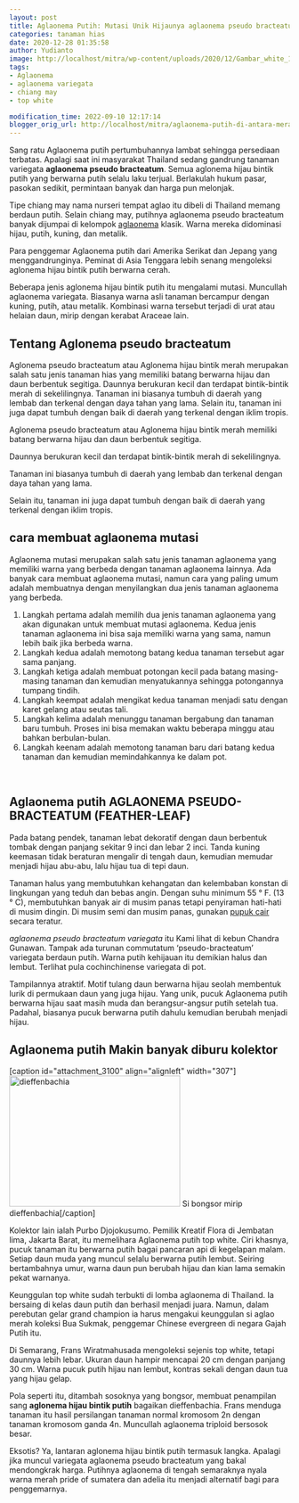 ```yaml
---
layout: post
title: Aglaonema Putih: Mutasi Unik Hijaunya aglaonema pseudo bracteatum
categories: tanaman hias
date: 2020-12-28 01:35:58
author: Yudianto
image: http://localhost/mitra/wp-content/uploads/2020/12/Gambar_white_1024x761.jpg
tags:
- Aglaonema
- aglaonema variegata
- chiang may
- top white

modification_time: 2022-09-10 12:17:14
blogger_orig_url: http://localhost/mitra/aglaonema-putih-di-antara-merahnya.html
---
```


Sang ratu Aglaonema putih pertumbuhannya lambat sehingga persediaan terbatas. Apalagi saat ini masyarakat Thailand sedang gandrung tanaman variegata <strong>aglaonema pseudo bracteatum</strong>. Semua aglonema hijau bintik putih yang berwarna putih selalu laku terjual. Berlakulah hukum pasar, pasokan sedikit, permintaan banyak dan harga pun melonjak.

Tipe chiang may nama nurseri tempat aglao itu dibeli di Thailand memang berdaun putih. Selain chiang may, putihnya aglaonema pseudo bracteatum banyak dijumpai di kelompok <a class="wpil_keyword_link " title="aglaonema" href="http://127.0.0.1/mitra/topik/aglaonema" data-wpil-keyword-link="linked">aglaonema</a> klasik. Warna mereka didominasi hijau, putih, kuning, dan metalik.

Para penggemar Aglaonema putih dari Amerika Serikat dan Jepang yang menggandrunginya. Peminat di Asia Tenggara lebih senang mengoleksi aglonema hijau bintik putih berwarna cerah.

Beberapa jenis aglonema hijau bintik putih itu mengalami mutasi. Muncullah aglaonema variegata. Biasanya warna asli tanaman bercampur dengan kuning, putih, atau metalik. Kombinasi warna tersebut terjadi di urat atau helaian daun, mirip dengan kerabat Araceae lain.
<h2>Tentang Aglonema pseudo bracteatum</h2>
Aglonema pseudo bracteatum atau Aglonema hijau bintik merah merupakan salah satu jenis tanaman hias yang memiliki batang berwarna hijau dan daun berbentuk segitiga. Daunnya berukuran kecil dan terdapat bintik-bintik merah di sekelilingnya. Tanaman ini biasanya tumbuh di daerah yang lembab dan terkenal dengan daya tahan yang lama. Selain itu, tanaman ini juga dapat tumbuh dengan baik di daerah yang terkenal dengan iklim tropis.

Aglonema pseudo bracteatum atau Aglonema hijau bintik merah memiliki batang berwarna hijau dan daun berbentuk segitiga.

Daunnya berukuran kecil dan terdapat bintik-bintik merah di sekelilingnya.

Tanaman ini biasanya tumbuh di daerah yang lembab dan terkenal dengan daya tahan yang lama.

Selain itu, tanaman ini juga dapat tumbuh dengan baik di daerah yang terkenal dengan iklim tropis.
<h2>cara membuat aglaonema mutasi</h2>
Aglaonema mutasi merupakan salah satu jenis tanaman aglaonema yang memiliki warna yang berbeda dengan tanaman aglaonema lainnya. Ada banyak cara membuat aglaonema mutasi, namun cara yang paling umum adalah membuatnya dengan menyilangkan dua jenis tanaman aglaonema yang berbeda.
<ol>
 	<li>Langkah pertama adalah memilih dua jenis tanaman aglaonema yang akan digunakan untuk membuat mutasi aglaonema. Kedua jenis tanaman aglaonema ini bisa saja memiliki warna yang sama, namun lebih baik jika berbeda warna.</li>
 	<li>Langkah kedua adalah memotong batang kedua tanaman tersebut agar sama panjang.</li>
 	<li>Langkah ketiga adalah membuat potongan kecil pada batang masing-masing tanaman dan kemudian menyatukannya sehingga potongannya tumpang tindih.</li>
 	<li>Langkah keempat adalah mengikat kedua tanaman menjadi satu dengan karet gelang atau seutas tali.</li>
 	<li>Langkah kelima adalah menunggu tanaman bergabung dan tanaman baru tumbuh. Proses ini bisa memakan waktu beberapa minggu atau bahkan berbulan-bulan.</li>
 	<li>Langkah keenam adalah memotong tanaman baru dari batang kedua tanaman dan kemudian memindahkannya ke dalam pot.</li>
</ol>
&nbsp;
<h2>Aglaonema putih AGLAONEMA PSEUDO-BRACTEATUM (FEATHER-LEAF)</h2>
Pada batang pendek, tanaman lebat dekoratif dengan daun berbentuk tombak dengan panjang sekitar 9 inci dan lebar 2 inci. Tanda kuning keemasan tidak beraturan mengalir di tengah daun, kemudian memudar menjadi hijau abu-abu, lalu hijau tua di tepi daun.

Tanaman halus yang membutuhkan kehangatan dan kelembaban konstan di lingkungan yang teduh dan bebas angin. Dengan suhu minimum 55 ° F. (13 ° C), membutuhkan banyak air di musim panas tetapi penyiraman hati-hati di musim dingin. Di musim semi dan musim panas, gunakan <a href="http://127.0.0.1/mitra/pupuk-organik-cair-jamur-tiram.html">pupuk cair</a> secara teratur.

<em>aglaonema pseudo bracteatum variegata</em> itu Kami lihat di kebun Chandra Gunawan. Tampak ada turunan commutatum ‘pseudo-bracteatum’ variegata berdaun putih. Warna putih kehijauan itu demikian halus dan lembut. Terlihat pula cochinchinense variegata di pot.

Tampilannya atraktif. Motif tulang daun berwarna hijau seolah membentuk lurik di permukaan daun yang juga hijau. Yang unik, pucuk Aglaonema putih berwarna hijau saat masih muda dan berangsur-angsur putih setelah tua. Padahal, biasanya pucuk berwarna putih dahulu kemudian berubah menjadi hijau.
<h2 id="kolektor">Aglaonema putih Makin banyak diburu kolektor</h2>
[caption id="attachment_3100" align="alignleft" width="307"]<a href="http://127.0.0.1/mitra/wp-content/uploads/2020/12/Gambar_white1_1004x768.jpg"><img class="wp-image-3100 " src="http://127.0.0.1/mitra/wp-content/uploads/2020/12/Gambar_white1_1004x768.jpg" alt="dieffenbachia" width="307" height="235" /></a> Si bongsor mirip dieffenbachia[/caption]

Kolektor lain ialah Purbo Djojokusumo. Pemilik Kreatif Flora di Jembatan lima, Jakarta Barat, itu memelihara Aglaonema putih top white. Ciri khasnya, pucuk tanaman itu berwarna putih bagai pancaran api di kegelapan malam. Setiap daun muda yang muncul selalu berwarna putih lembut. Seiring bertambahnya umur, warna daun pun berubah hijau dan kian lama semakin pekat warnanya.

Keunggulan top white sudah terbukti di lomba aglaonema di Thailand. Ia bersaing di kelas daun putih dan berhasil menjadi juara. Namun, dalam perebutan gelar grand champion ia harus mengakui keunggulan si aglao merah koleksi Bua Sukmak, penggemar Chinese evergreen di negara Gajah Putih itu.

Di Semarang, Frans Wiratmahusada mengoleksi sejenis top white, tetapi daunnya lebih lebar. Ukuran daun hampir mencapai 20 cm dengan panjang 30 cm. Warna pucuk putih hijau nan lembut, kontras sekali dengan daun tua yang hijau gelap.

Pola seperti itu, ditambah sosoknya yang bongsor, membuat penampilan sang <strong>aglonema hijau bintik putih</strong> bagaikan dieffenbachia. Frans menduga tanaman itu hasil persilangan tanaman normal kromosom 2n dengan tanaman kromosom ganda 4n. Muncullah aglaonema triploid bersosok besar.

Eksotis? Ya, lantaran aglonema hijau bintik putih termasuk langka. Apalagi jika muncul variegata aglaonema pseudo bracteatum yang bakal mendongkrak harga. Putihnya aglaonema di tengah semaraknya nyala warna merah pride of sumatera dan adelia itu menjadi alternatif bagi para penggemarnya.
